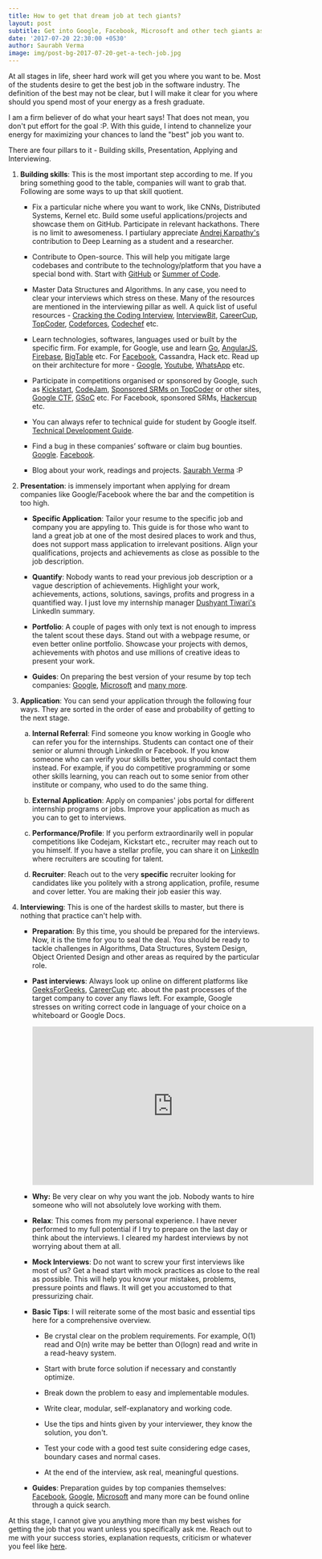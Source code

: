 ```yaml
---
title: How to get that dream job at tech giants?
layout: post
subtitle: Get into Google, Facebook, Microsoft and other tech giants as a young professional
date: '2017-07-20 22:30:00 +0530'
author: Saurabh Verma
image: img/post-bg-2017-07-20-get-a-tech-job.jpg
---
```


<p>At all stages in life, sheer hard work will get you where you want to be. Most of the students desire to get the best job in the software industry. The definition of the best may not be clear, but I will make it clear for you where should you spend most of your energy as a fresh graduate.</p>

<p>I am a firm believer of do what your heart says! That does not mean, you don't put effort for the goal :P. With this guide, I intend to channelize your energy for maximizing your chances to land the "best" job you want to.</p>

<p>There are four pillars to it - Building skills, Presentation, Applying and Interviewing.</p>
<ol>
	<li>
		<p><b>Building skills</b>: This is the most important step according to me. If you bring something good to the table, companies will want to grab that. Following are some ways to up that skill quotient.</p>
		<ul type="square">
			<li>
				<p>Fix a particular niche where you want to work, like CNNs, Distributed Systems, Kernel etc. Build some useful applications/projects and showcase them on GitHub. Participate in relevant hackathons. There is no limit to awesomeness. I partiulary appreciate <a href="http://cs.stanford.edu/people/karpathy/">Andrej Karpathy's</a> contribution to Deep Learning as a student and a researcher.</p>
			</li>
			<li>
				<p>Contribute to Open-source. This will help you mitigate large codebases and contribute to the technology/platform that you have a special bond with. Start with <a href="http://github.com/">GitHub</a> or <a href="https://summerofcode.withgoogle.com/">Summer of Code</a>.</p>
			</li>
			<li>
				<p>Master Data Structures and Algorithms. In any case, you need to clear your interviews which stress on these. Many of the resources are mentioned in the interviewing pillar as well. A quick list of useful resources - <a target="_blank" href="https://www.amazon.in/gp/product/0984782869/ref=as_li_tl?ie=UTF8&camp=3638&creative=24630&creativeASIN=0984782869&linkCode=as2&tag=saurabhvermaa-21&linkId=0a39d0bf43a10d482c7226752b6c2339">Cracking the Coding Interview</a>, <a href="https://www.interviewbit.com/dashboard/">InterviewBit</a>, <a href="https://www.careercup.com/">CareerCup</a>, <a href="https://arena.topcoder.com/">TopCoder</a>, <a href="http://codeforces.com/">Codeforces</a>, <a href="https://www.codechef.com/">Codechef</a> etc.</p>
			</li>
			<li>
				<p>Learn technologies, softwares, languages used or built by the specific firm. For example, for Google, use and learn <a href="https://golang.org/">Go</a>, <a href="https://angularjs.org/">AngularJS</a>, <a href="https://firebase.google.com/">Firebase</a>, <a href="https://cloud.google.com/bigtable/">BigTable</a> etc. For <a href="https://github.com/facebook">Facebook</a>, Cassandra, Hack etc. Read up on their architecture for more - <a href="http://highscalability.com/google-architecture">Google</a>, <a href="http://highscalability.com/youtube-architecture">Youtube</a>, <a href="http://highscalability.com/blog/2014/2/26/the-whatsapp-architecture-facebook-bought-for-19-billion.html">WhatsApp</a> etc.</p>
			</li>
			<li>
				<p>Participate in competitions organised or sponsored by Google, such as <a href="https://codejam.withgoogle.com/codejam/kickstart/">Kickstart</a>, <a href="https://code.google.com/codejam/">CodeJam</a>, <a href="https://www.topcoder.com/blog/srm-sponsored-by-google/">Sponsored SRMs on TopCoder</a> or other sites, <a href="https://capturetheflag.withgoogle.com/">Google CTF</a>, <a href="https://summerofcode.withgoogle.com/">GSoC</a> etc. For Facebook, sponsored SRMs, <a href="https://www.facebook.com/hackercup/">Hackercup</a> etc.</p>
			</li>
			<li>
				<p>You can always refer to technical guide for student by Google itself. <a href="https://techdevguide.withgoogle.com/">Technical Development Guide</a>.</p>
			</li>
			<li>
				<p>Find a bug in these companies’ software or claim bug bounties. <a href="https://www.google.com/about/appsecurity/reward-program/">Google</a>. <a href="https://www.facebook.com/whitehat">Facebook</a>.</p>
			</li>
			<li>
				<p>Blog about your work, readings and projects. <a href="{{ site.baseurl }}">Saurabh Verma</a> :P</p>
			</li>
		</ul>
	</li>
	<li>
		<p><b>Presentation</b>: is immensely important when applying for dream companies like Google/Facebook where the bar and the competition is too high.</p>
		<ul type="square">
			<li>
				<p><b>Specific Application</b>: Tailor your resume to the specific job and company you are appyling to. This guide is for those who want to land a great job at one of the most desired places to work and thus, does not support mass application to irrelevant positions. Align your qualifications, projects and achievements as close as possible to the job description.</p>
			</li>
			<li>
				<p><b>Quantify</b>: Nobody wants to read your previous job description or a vague description of achievements. Highlight your work, achievements, actions, solutions, savings, profits and progress in a quantified way. I just love my internship manager <a href="https://www.linkedin.com/in/dushyanttiwari/">Dushyant Tiwari's</a> LinkedIn summary.</p>
			</li>
			<li>
				<p><b>Portfolio</b>: A couple of pages with only text is not enough to impress the talent scout these days. Stand out with a webpage resume, or even better online portfolio. Showcase your projects with demos, achievements with photos and use millions of creative ideas to present your work.</p>
			</li>
			<li>
				<p><b>Guides</b>: On preparing the best version of your resume by top tech companies: <a href="https://careers.google.com/how-we-hire/apply/">Google</a>, <a href="https://careers.microsoft.com/help/prepare">Microsoft</a> and <a href="http://lmgtfy.com/?q=how+to+prepare+resume">many more</a>.</p>
			</li>
		</ul>	
	</li>
	<li>
		<p><b>Application</b>: You can send your application through the following four ways. They are sorted in the order of ease and probability of getting to the next stage.</p>
		<ol type="a">
			<li>
				<p><b>Internal Referral</b>: Find someone you know working in Google who can refer you for the internships. Students can contact one of their senior or alumni through LinkedIn or Facebook. If you know someone who can verify your skills better, you should contact them instead. For example, if you do competitive programming or some other skills learning, you can reach out to some senior from other institute or company, who used to do the same thing.</p>
			</li>
			<li>
				<p><b>External Application</b>: Apply on companies' jobs portal for different internship programs or jobs. Improve your application as much as you can to get to interviews.</p>
			</li>
			<li>
				<p><b>Performance/Profile</b>: If you perform extraordinarily well in popular competitions like Codejam, Kickstart etc., recruiter may reach out to you himself. If you have a stellar profile, you can share it on <a href="https://www.linkedin.com/">LinkedIn</a> where recruiters are scouting for talent.</p>
			</li>
			<li>
				<p><b>Recruiter</b>: Reach out to the very <b>specific</b> recruiter looking for candidates like you politely with a strong application, profile, resume and cover letter. You are making their job easier this way.</p>
			</li>
		</ol>
	</li>	
	<li>
		<p><b>Interviewing</b>: This is one of the hardest skills to master, but there is nothing that practice can't help with.</p>
		<ul type="square">
			<li>
				<p><b>Preparation</b>: By this time, you should be prepared for the interviews. Now, it is the time for you to seal the deal. You should be ready to tackle challenges in Algorithms, Data Structures, System Design, Object Oriented Design and other areas as required by the particular role.</p>
			</li>
			<li>
				<p><b>Past interviews</b>: Always look up online on different platforms like <a href="http://www.geeksforgeeks.org/">GeeksForGeeks</a>, <a href="https://www.careercup.com/">CareerCup</a> etc. about the past processes of the target company to cover any flaws left. For example, Google stresses on writing correct code in language of your choice on a whiteboard or Google Docs.</p>
			</li>
			<iframe width="560" height="315" src="https://www.youtube.com/embed/ko-KkSmp-Lk" frameborder="0" allowfullscreen></iframe>
			<li>
				<p><b>Why:</b> Be very clear on why you want the job. Nobody wants to hire someone who will not absolutely love working with them.</p>
			</li>
			<li>
				<p><b>Relax</b>: This comes from my personal experience. I have never performed to my full potential if I try to prepare on the last day or think about the interviews. I cleared my hardest interviews by not worrying about them at all.</p>
			</li>
			<li>
				<p><b>Mock Interviews</b>: Do not want to screw your first interviews like most of us? Get a head start with mock practices as close to the real as possible. This will help you know your mistakes, problems, pressure points and flaws. It will get you accustomed to that pressurizing chair.</p>
			</li>
			<li>
				<p><b>Basic Tips</b>: I will reiterate some of the most basic and essential tips here for a comprehensive overview.</p>
				<ul type="disc">
					<li><p>Be crystal clear on the problem requirements. For example, O(1) read and O(n) write may be better than O(logn) read and write in a read-heavy system.</p></li>
					<li><p>Start with brute force solution if necessary and constantly optimize.</p></li>
					<li><p>Break down the problem to easy and implementable modules.</p></li>
					<li><p>Write clear, modular, self-explanatory and working code.</p></li>
					<li><p>Use the tips and hints given by your interviewer, they know the solution, you don't.</p></li>
					<li><p>Test your code with a good test suite considering edge cases, boundary cases and normal cases.</p></li>
					<li><p>At the end of the interview, ask real, meaningful questions.</p></li>
				</ul>
			</li>
			<li>
				<p><b>Guides</b>: Preparation guides by top companies themselves: <a href="https://www.facebook.com/notes/facebook-engineering/get-that-job-at-facebook/10150964382448920/">Facebook</a>, <a href="https://careers.google.com/how-we-hire/interview/">Google</a>, <a href="https://careers.microsoft.com/help/interview">Microsoft</a> and many more can be found online through a quick search.</p>
			</li>
		</ul>
	</li>
</ol>

<p>At this stage, I cannot give you anything more than my best wishes for getting the job that you want unless you specifically ask me. Reach out to me with your success stories, explanation requests, criticism or whatever you feel like <a href="{{ site.baseurl }}/contact/">here</a>.</p>
